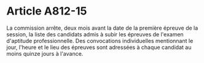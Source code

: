# Article A812-15

La commission arrête, deux mois avant la date de la première épreuve de la session, la liste des candidats admis à subir les épreuves de l'examen d'aptitude professionnelle. Des convocations individuelles mentionnant le jour, l'heure et le lieu des épreuves sont adressées à chaque candidat au moins quinze jours à l'avance.
